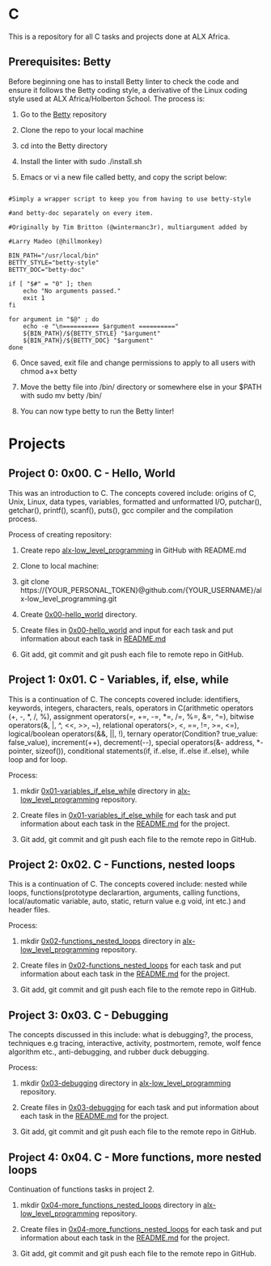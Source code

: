 # C
This is a repository for all C tasks and projects done at ALX Africa. 
## Prerequisites: Betty
Before beginning one has to install Betty linter to check the code and ensure it follows the Betty coding style, a derivative of the Linux coding style used at ALX Africa/Holberton School. The process is:

1. Go to the [Betty](https://github.com/alx-tools/Betty) repository

2. Clone the repo to your local machine

3. cd into the Betty directory

4. Install the linter with sudo ./install.sh

5. Emacs or vi a new file called betty, and copy the script below:


```#!/bin/bash

#Simply a wrapper script to keep you from having to use betty-style

#and betty-doc separately on every item.

#Originally by Tim Britton (@wintermanc3r), multiargument added by

#Larry Madeo (@hillmonkey)

BIN_PATH="/usr/local/bin"
BETTY_STYLE="betty-style"
BETTY_DOC="betty-doc"

if [ "$#" = "0" ]; then
    echo "No arguments passed."
    exit 1
fi

for argument in "$@" ; do
    echo -e "\n========== $argument =========="
    ${BIN_PATH}/${BETTY_STYLE} "$argument"
    ${BIN_PATH}/${BETTY_DOC} "$argument"
done
```
6. Once saved, exit file and change permissions to apply to all users with chmod a+x betty

7. Move the betty file into /bin/ directory or somewhere else in your $PATH with sudo mv betty /bin/

8. You can now type betty <filename> to run the Betty linter!

# Projects
## **Project 0: 0x00. C - Hello, World**

This was an introduction to C. The concepts covered include: origins of C, Unix, Linux, data types, variables, formatted and unformatted I/O, putchar(), getchar(), printf(), scanf(), puts(), gcc compiler and the compilation process.

Process of creating repository:

1. Create repo [alx-low_level_programming](https://github.com/Muthoni-Maryanne/alx-low_level_programming) in GitHub with README.md

2. Clone to local machine:

3. git clone https://{YOUR_PERSONAL_TOKEN}@github.com/{YOUR_USERNAME}/alx-low_level_programming.git

4. Create [0x00-hello_world](https://github.com/Muthoni-Maryanne/alx-low_level_programming/tree/master/0x00-hello_world) directory.

5. Create files in [0x00-hello_world](https://github.com/Muthoni-Maryanne/alx-low_level_programming/tree/master/0x00-hello_world) and input for each task and put information about each task in [README.md](https://github.com/Muthoni-Maryanne/alx-low_level_programming/blob/master/0x00-hello_world/README.md)

6. Git add, git commit and git push each file to remote repo in GitHub.

## **Project 1: 0x01. C - Variables, if, else, while**

This is a continuation of C. The concepts covered include: identifiers, keywords, integers, characters, reals, operators in C(arithmetic operators (+, -, *, /, %), assignment operators(=, +=, -=, *=, /=, %=, &=, ^=), bitwise operators(&, |, ^, <<, >>, ~), relational operators(>, <, ==, !=, >=, <=), logical/boolean operators(&&, ||, !), ternary operator(Condition? true_value: false_value), increment(++), decrement(--), special operators(&- address, *-pointer, sizeof()), conditional statements(if, if..else, if..else if..else), while loop and for loop.

Process:

1. mkdir [0x01-variables_if_else_while](https://github.com/Muthoni-Maryanne/alx-low_level_programming/tree/master/0x01-variables_if_else_while) directory in [alx-low_level_programming](https://github.com/Muthoni-Maryanne/alx-low_level_programming) repository.

2. Create files in [0x01-variables_if_else_while](https://github.com/Muthoni-Maryanne/alx-low_level_programming/tree/master/0x01-variables_if_else_while) for each task and put information about each task in the [README.md](https://github.com/Muthoni-Maryanne/alx-low_level_programming/blob/master/0x01-variables_if_else_while/README.md) for the project.

3. Git add, git commit and git push each file to the remote repo in GitHub.

## **Project 2: 0x02. C - Functions, nested loops**

This is a continuation of C. The concepts covered include: nested while loops, functions(prototype declarartion, arguments, calling functions, local/automatic variable, auto, static, return value e.g void, int etc.) and header files.

Process:

1. mkdir [0x02-functions_nested_loops](https://github.com/Muthoni-Maryanne/alx-low_level_programming/tree/master/0x02-functions_nested_loops) directory in [alx-low_level_programming](https://github.com/Muthoni-Maryanne/alx-low_level_programming) repository.

2. Create files in [0x02-functions_nested_loops](https://github.com/Muthoni-Maryanne/alx-low_level_programming/tree/master/0x02-functions_nested_loops) for each task and put information about each task in the [README.md](https://github.com/Muthoni-Maryanne/alx-low_level_programming/blob/master/0x02-functions_nested_loops/README.md) for the project.

3. Git add, git commit and git push each file to the remote repo in GitHub.

## **Project 3: 0x03. C - Debugging**

The concepts discussed in this include: what is debugging?, the process, techniques e.g tracing, interactive, activity, postmortem, remote, wolf fence algorithm etc., anti-debugging, and rubber duck debugging.

Process:

1. mkdir [0x03-debugging](https://github.com/Muthoni-Maryanne/alx-low_level_programming/tree/master/0x03-debugging) directory in [alx-low_level_programming](https://github.com/Muthoni-Maryanne/alx-low_level_programming) repository.

2. Create files in [0x03-debugging](https://github.com/Muthoni-Maryanne/alx-low_level_programming/tree/master/0x03-debugging) for each task and put information about each task in the [README.md](https://github.com/Muthoni-Maryanne/alx-low_level_programming/blob/master/0x03-debugging/README.md) for the project.

3. Git add, git commit and git push each file to the remote repo in GitHub.

## **Project 4: 0x04. C - More functions, more nested loops**

Continuation of functions tasks in project 2.

1. mkdir [0x04-more_functions_nested_loops](https://github.com/Muthoni-Maryanne/alx-low_level_programming/tree/master/0x04-more_functions_nested_loops) directory in [alx-low_level_programming](https://github.com/Muthoni-Maryanne/alx-low_level_programming) repository.

2. Create files in  [0x04-more_functions_nested_loops](https://github.com/Muthoni-Maryanne/alx-low_level_programming/tree/master/0x04-more_functions_nested_loops) for each task and put information about each task in the [README.md](https://github.com/Muthoni-Maryanne/alx-low_level_programming/blob/master/0x04-more_functions_nested_loops/README.md) for the project.

3. Git add, git commit and git push each file to the remote repo in GitHub.
